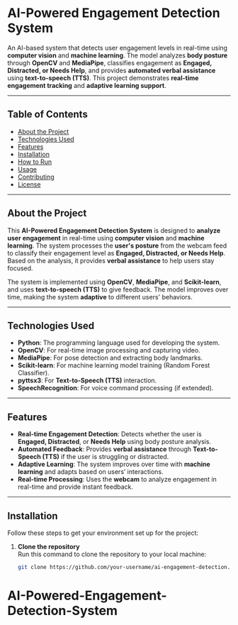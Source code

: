 # AI-Powered Engagement Detection System

An AI-based system that detects user engagement levels in real-time using **computer vision** and **machine learning**. The model analyzes **body posture** through **OpenCV** and **MediaPipe**, classifies engagement as **Engaged, Distracted, or Needs Help**, and provides **automated verbal assistance** using **text-to-speech (TTS)**. This project demonstrates **real-time engagement tracking** and **adaptive learning support**.

---

## Table of Contents
- [About the Project](#about-the-project)
- [Technologies Used](#technologies-used)
- [Features](#features)
- [Installation](#installation)
- [How to Run](#how-to-run)
- [Usage](#usage)
- [Contributing](#contributing)
- [License](#license)

---

## About the Project

This **AI-Powered Engagement Detection System** is designed to **analyze user engagement** in real-time using **computer vision** and **machine learning**. The system processes the **user's posture** from the webcam feed to classify their engagement level as **Engaged, Distracted, or Needs Help**. Based on the analysis, it provides **verbal assistance** to help users stay focused.

The system is implemented using **OpenCV**, **MediaPipe**, and **Scikit-learn**, and uses **text-to-speech (TTS)** to give feedback. The model improves over time, making the system **adaptive** to different users' behaviors.

---

## Technologies Used

- **Python**: The programming language used for developing the system.
- **OpenCV**: For real-time image processing and capturing video.
- **MediaPipe**: For pose detection and extracting body landmarks.
- **Scikit-learn**: For machine learning model training (Random Forest Classifier).
- **pyttsx3**: For **Text-to-Speech (TTS)** interaction.
- **SpeechRecognition**: For voice command processing (if extended).
  
---

## Features

- **Real-time Engagement Detection**: Detects whether the user is **Engaged, Distracted**, or **Needs Help** using body posture analysis.
- **Automated Feedback**: Provides **verbal assistance** through **Text-to-Speech (TTS)** if the user is struggling or distracted.
- **Adaptive Learning**: The system improves over time with **machine learning** and adapts based on users’ interactions.
- **Real-time Processing**: Uses the **webcam** to analyze engagement in real-time and provide instant feedback.
  
---

## Installation

Follow these steps to get your environment set up for the project:

1. **Clone the repository**  
   Run this command to clone the repository to your local machine:
   ```bash
   git clone https://github.com/your-username/ai-engagement-detection.git
# AI-Powered-Engagement-Detection-System
